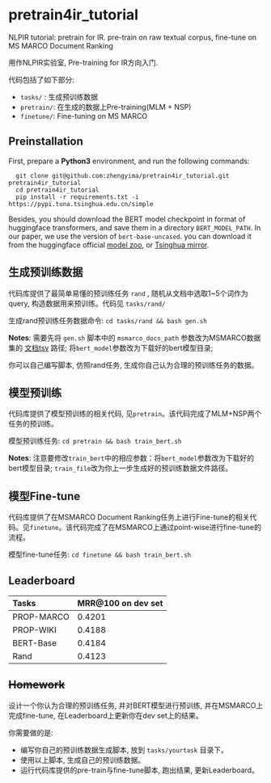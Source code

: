 # pretrain4ir_tutorial
NLPIR tutorial: pretrain for IR. pre-train on raw textual corpus, fine-tune on MS MARCO Document Ranking

用作NLPIR实验室, Pre-training for IR方向入门.

代码包括了如下部分:
- ```tasks/``` : 生成预训练数据  
- ```pretrain/```: 在生成的数据上Pre-training(MLM + NSP) 
- ```finetune/```: Fine-tuning on MS MARCO


## Preinstallation

First, prepare a **Python3** environment, and run the following commands:
```
  git clone git@github.com:zhengyima/pretrain4ir_tutorial.git pretrain4ir_tutorial
  cd pretrain4ir_tutorial
  pip install -r requirements.txt -i https://pypi.tuna.tsinghua.edu.cn/simple
```

Besides, you should download the BERT model checkpoint in format of huggingface transformers, and save them in a directory ```BERT_MODEL_PATH```. In our paper, we use the version of ```bert-base-uncased```. you can download it from the huggingface official [model zoo](https://huggingface.co/bert-base-uncased/tree/main), or [Tsinghua mirror](https://mirrors.tuna.tsinghua.edu.cn/hugging-face-models/).

## 生成预训练数据

代码库提供了最简单易懂的预训练任务 ```rand``` , 随机从文档中选取1~5个词作为query, 构造数据用来预训练。代码见 ```tasks/rand/``` 

生成rand预训练任务数据命令:
```cd tasks/rand && bash gen.sh```

**Notes**: 需要先将 ```gen.sh``` 脚本中的 ```msmarco_docs_path``` 参数改为MSMARCO数据集的 [文档tsv](https://msmarco.blob.core.windows.net/msmarcoranking/msmarco-docs.tsv.gz) 路径; 将```bert_model```参数改为下载好的bert模型目录; 

你可以自己编写脚本, 仿照rand任务, 生成你自己认为合理的预训练任务的数据。

## 模型预训练

代码库提供了模型预训练的相关代码, 见```pretrain```。该代码完成了MLM+NSP两个任务的预训练。

模型预训练任务:
```cd pretrain && bash train_bert.sh```

**Notes**: 注意要修改```train_bert```中的相应参数：将```bert_model```参数改为下载好的bert模型目录;  ```train_file```改为你上一步生成好的预训练数据文件路径。

## 模型Fine-tune

代码库提供了在MSMARCO Document Ranking任务上进行Fine-tune的相关代码。见```finetune```。该代码完成了在MSMARCO上通过point-wise进行fine-tune的流程。

模型fine-tune任务:
```cd finetune && bash train_bert.sh```

## Leaderboard

| Tasks | MRR@100 on dev set | 
| :---------------- | :---------------|
| PROP-MARCO | 0.4201 |
| PROP-WIKI | 0.4188 |
| BERT-Base | 0.4184 |
| Rand | 0.4123 |


## ~~Homework~~

设计一个你认为合理的预训练任务, 并对BERT模型进行预训练, 并在MSMARCO上完成fine-tune, 在Leaderboard上更新你在dev set上的结果。

你需要做的是:
- 编写你自己的预训练数据生成脚本, 放到 ```tasks/yourtask``` 目录下。
- 使用以上脚本, 生成自己的预训练数据。
- 运行代码库提供的pre-train与fine-tune脚本, 跑出结果, 更新Leaderboard。
